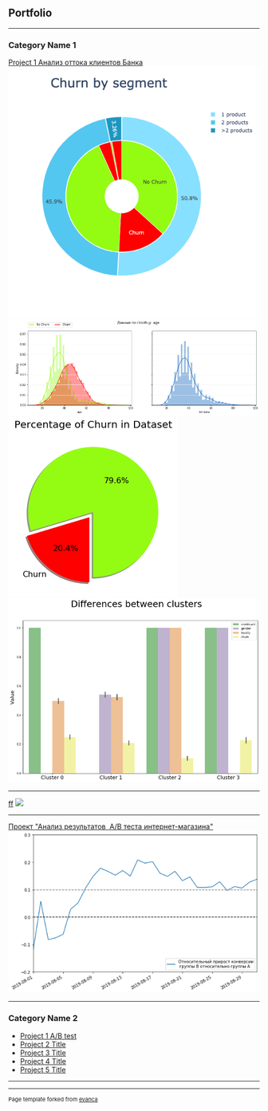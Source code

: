 ## Portfolio

---

### Category Name 1 

[Project 1 Анализ оттока клиентов Банка](churn_final.md)
<img src="images/ch.png?raw=true"/>
<img src="images/age_churn.png?raw=true"/>
<img src="images/churn_perc.png?raw=true"/>	
<img src="images/clusters.png?raw=true"/>	

---
[ff](/pdf/sample_presentation.pdf)
<img src="images/dummy_thumbnail.jpg?raw=true"/>

---
[Проект "Анализ результатов  A/B теста интернет-магазина"](project_1.md)
<img src="images/ab_conv.png?raw=true"/>

---

### Category Name 2

- [Project 1 A/B test](https://github.com/annlucic/yandex_praktikum/blob/master/ab_testing.ipynb)
- [Project 2 Title](http://example.com/)
- [Project 3 Title](http://example.com/)
- [Project 4 Title](http://example.com/)
- [Project 5 Title](http://example.com/)

---




---
<p style="font-size:11px">Page template forked from <a href="https://github.com/evanca/quick-portfolio">evanca</a></p>
<!-- Remove above link if you don't want to attibute -->
